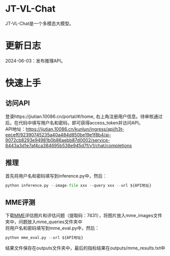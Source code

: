 # JT-VL-Chat
JT-VL-Chat是一个多模态大模型。
# 更新日志
2024-06-03：发布推理API。
# 快速上手
## 访问API  
登录https://jiutian.10086.cn/portal/#/home, 右上角注册用户信息。待审核通过后，在代码中填写用户名和密码，即可获得access_token并访问API。  
API地址：https://jiutian.10086.cn/kunlun/ingress/api/h3t-eeceff/92390745235a40a484d850be19e1f8b4/ai-9072cb8293e94981b0b86aebb87d0002/service-8443a3d1e7af4ca384695b538e945d7f/v1/chat/completions
## 推理   
首先将用户名和密码填写到inference.py中，然后：  
```python
python inference.py --image-file xxx --query xxx --url ${API地址}
```
## MME评测
下载[MME](https://pan.baidu.com/s/1wb0fkmNN_xI1OYvJzuseEA)评估图片和评估问题（提取码：7431），将图片放入mme_images文件夹中，问题放入mme_queries文件夹中  
将用户名和密码填写到mme_eval.py中，然后：  
```python
python mme_eval.py --url ${API地址}
```
结果文件保存在outputs文件夹中，最后的指标结果在outputs/mme_results.txt中
